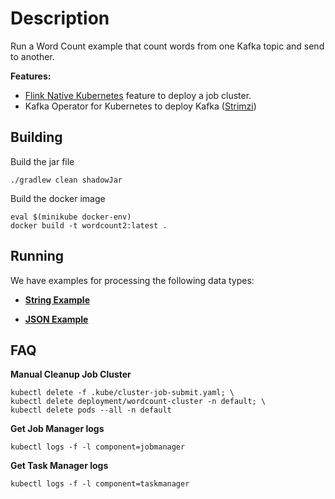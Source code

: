# Description

Run a Word Count example that count words from one Kafka topic and send to another.

**Features:**
* [Flink Native Kubernetes](https://ci.apache.org/projects/flink/flink-docs-stable/ops/deployment/native_kubernetes.html)
feature to deploy a job cluster. 
* Kafka Operator for Kubernetes to deploy Kafka
([Strimzi](https://github.com/strimzi/strimzi-kafka-operator))

## Building

Build the jar file

```shell
./gradlew clean shadowJar
```

Build the docker image

```shell
eval $(minikube docker-env)
docker build -t wordcount2:latest .
```

## Running

We have examples for processing the following data types:

* **[String Example](docs/processing_strings.md)**

* **[JSON Example](docs/processing_json.md)**

## FAQ

**Manual Cleanup Job Cluster**

```shell
kubectl delete -f .kube/cluster-job-submit.yaml; \
kubectl delete deployment/wordcount-cluster -n default; \
kubectl delete pods --all -n default
```

**Get Job Manager logs**

```shell
kubectl logs -f -l component=jobmanager
```

**Get Task Manager logs**

```shell
kubectl logs -f -l component=taskmanager
```
